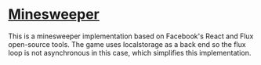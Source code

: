 # [Minesweeper](http://willpiers.github.io/react-minesweeper)

This is a minesweeper implementation based on Facebook's React and Flux open-source tools. The game uses localstorage as a back end so the flux loop is not asynchronous in this case, which simplifies this implementation.
